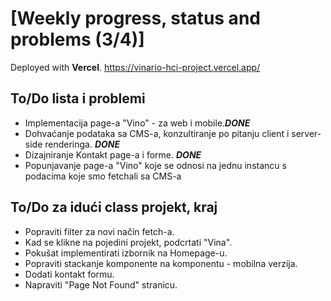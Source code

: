 # [Weekly progress, status and problems (3/4)]

Deployed with **Vercel**.
https://vinario-hci-project.vercel.app/

## To/Do lista i problemi
- Implementacija page-a "Vino" - za web i mobile.**_DONE_**
- Dohvaćanje podataka sa CMS-a, konzultiranje po pitanju client i server-side renderinga. **_DONE_**
- Dizajniranje Kontakt page-a i forme. **_DONE_**
- Popunjavanje page-a "Vino" koje se odnosi na jednu instancu s podacima koje smo fetchali sa CMS-a 

## To/Do za idući class projekt, kraj
- Popraviti filter za novi način fetch-a.
- Kad se klikne na pojedini projekt, podcrtati "Vina".
- Pokušat implementirati izbornik na Homepage-u.
- Popraviti stackanje komponente na komponentu - mobilna verzija.
- Dodati kontakt formu.
- Napraviti "Page Not Found" stranicu.
